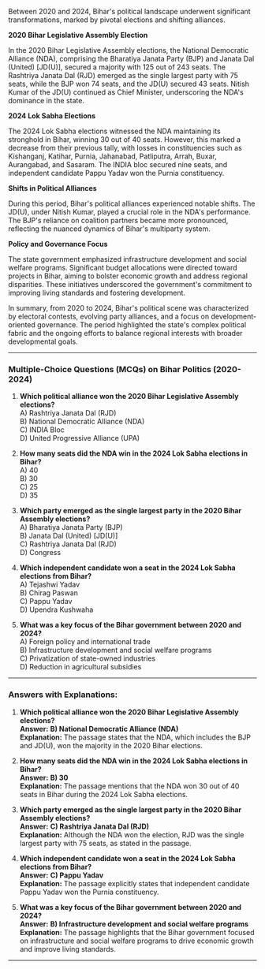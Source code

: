 Between 2020 and 2024, Bihar's political landscape underwent significant transformations, marked by pivotal elections and shifting alliances.

**2020 Bihar Legislative Assembly Election**

In the 2020 Bihar Legislative Assembly elections, the National Democratic  Alliance (NDA), comprising the Bharatiya Janata Party (BJP) and Janata Dal (United) [JD(U)], secured a majority with 125 out of 243 seats. The Rashtriya Janata Dal (RJD) emerged as the single largest party with 75 seats, while the BJP  won 74 seats, and the JD(U) secured 43 seats. Nitish Kumar of the JD(U) continued as Chief Minister, underscoring the NDA's  dominance in the state. 

**2024 Lok Sabha Elections**

The 2024 Lok Sabha elections witnessed the NDA maintaining its stronghold in Bihar, winning 30 out of 40 seats. However, this marked a decrease from their previous tally, with losses in constituencies such as Kishanganj, Katihar, Purnia, Jahanabad, Patliputra, Arrah, Buxar, Aurangabad, and Sasaram. The INDIA bloc secured nine seats, and independent candidate Pappu Yadav won the Purnia constituency. 

**Shifts in Political Alliances**

During this period, Bihar's political alliances experienced notable shifts. The JD(U), under Nitish Kumar, played a crucial role in the NDA's performance. The BJP's reliance on coalition partners became more pronounced, reflecting the nuanced dynamics of Bihar's multiparty system.

**Policy and Governance Focus**

The state government emphasized infrastructure development and social welfare programs. Significant budget allocations were directed toward projects in Bihar, aiming to bolster economic growth and address regional disparities. These initiatives underscored the government's commitment to improving living standards and fostering development.

In summary, from 2020 to 2024, Bihar's political scene was characterized by electoral contests, evolving party alliances, and a focus on development-oriented governance. The period highlighted the state's complex political fabric and the ongoing efforts to balance regional interests with broader developmental goals. 

---

### **Multiple-Choice Questions (MCQs) on Bihar Politics (2020-2024)**  

1. **Which political alliance won the 2020 Bihar Legislative Assembly elections?**  
   A) Rashtriya Janata Dal (RJD)  
   B) National Democratic Alliance (NDA)  
   C) INDIA Bloc  
   D) United Progressive Alliance (UPA)  

2. **How many seats did the NDA win in the 2024 Lok Sabha elections in Bihar?**  
   A) 40  
   B) 30  
   C) 25  
   D) 35  

3. **Which party emerged as the single largest party in the 2020 Bihar Assembly elections?**  
   A) Bharatiya Janata Party (BJP)  
   B) Janata Dal (United) [JD(U)]  
   C) Rashtriya Janata Dal (RJD)  
   D) Congress  

4. **Which independent candidate won a seat in the 2024 Lok Sabha elections from Bihar?**  
   A) Tejashwi Yadav  
   B) Chirag Paswan  
   C) Pappu Yadav  
   D) Upendra Kushwaha  

5. **What was a key focus of the Bihar government between 2020 and 2024?**  
   A) Foreign policy and international trade  
   B) Infrastructure development and social welfare programs  
   C) Privatization of state-owned industries  
   D) Reduction in agricultural subsidies  

---

### **Answers with Explanations:**  

1. **Which political alliance won the 2020 Bihar Legislative Assembly elections?**  
   **Answer:** **B) National Democratic Alliance (NDA)**  
   **Explanation:** The passage states that the NDA, which includes the BJP and JD(U), won the majority in the 2020 Bihar elections.  

2. **How many seats did the NDA win in the 2024 Lok Sabha elections in Bihar?**  
   **Answer:** **B) 30**  
   **Explanation:** The passage mentions that the NDA won 30 out of 40 seats in Bihar during the 2024 Lok Sabha elections.  

3. **Which party emerged as the single largest party in the 2020 Bihar Assembly elections?**  
   **Answer:** **C) Rashtriya Janata Dal (RJD)**  
   **Explanation:** Although the NDA won the election, RJD was the single largest party with 75 seats, as stated in the passage.  

4. **Which independent candidate won a seat in the 2024 Lok Sabha elections from Bihar?**  
   **Answer:** **C) Pappu Yadav**  
   **Explanation:** The passage explicitly states that independent candidate Pappu Yadav won the Purnia constituency.  

5. **What was a key focus of the Bihar government between 2020 and 2024?**  
   **Answer:** **B) Infrastructure development and social welfare programs**  
   **Explanation:** The passage highlights that the Bihar government focused on infrastructure and social welfare programs to drive economic growth and improve living standards.  

---
